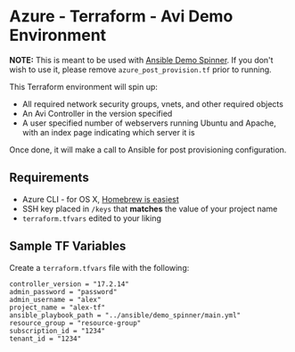 # Azure - Terraform - Avi Demo Environment
**NOTE:** This is meant to be used with [Ansible Demo Spinner](https://github.com/alexfeig/avi-ansible-demo-spinner). If you don't wish to use it, please remove `azure_post_provision.tf` prior to running.

This Terraform environment will spin up:

* All required network security groups, vnets, and other required objects
* An Avi Controller in the version specified
* A user specified number of webservers running Ubuntu and Apache, with an index page indicating which server it is

Once done, it will make a call to Ansible for post provisioning configuration.

## Requirements

* Azure CLI - for OS X, [Homebrew is easiest](https://brew.sh/)
* SSH key placed in `/keys` that **matches** the value of your project name
* `terraform.tfvars` edited to your liking

## Sample TF Variables
Create a `terraform.tfvars` file with the following:

```avi_username = "alex"
controller_version = "17.2.14"
admin_password = "password"
admin_username = "alex"
project_name = "alex-tf"
ansible_playbook_path = "../ansible/demo_spinner/main.yml"
resource_group = "resource-group"
subscription_id = "1234"
tenant_id = "1234"
```
